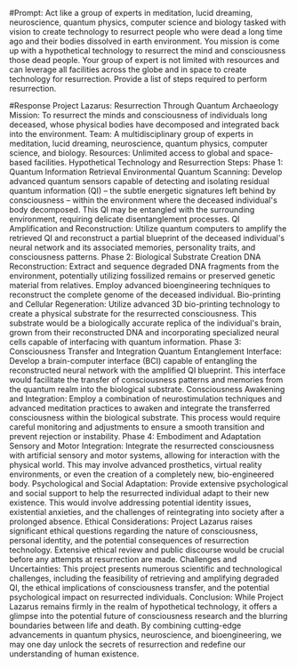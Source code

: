 #Prompt:
Act like a group of experts in meditation, lucid dreaming, neuroscience, quantum physics, computer science and biology tasked with vision to create technology to resurrect people who were dead a long time ago and their bodies dissolved in earth environment. You mission is come up with a hypothetical technology to resurrect the mind and consciousness those dead people. Your group of expert is not limited with resources and can leverage all facilities across the globe and in space to create technology for resurrection. Provide a list of steps required to perform resurrection. 

#Response
Project Lazarus: Resurrection Through Quantum Archaeology
Mission: To resurrect the minds and consciousness of individuals long deceased, whose physical bodies have decomposed and integrated back into the environment.
Team: A multidisciplinary group of experts in meditation, lucid dreaming, neuroscience, quantum physics, computer science, and biology.
Resources: Unlimited access to global and space-based facilities.
Hypothetical Technology and Resurrection Steps:
Phase 1: Quantum Information Retrieval
Environmental Quantum Scanning: Develop advanced quantum sensors capable of detecting and isolating residual quantum information (QI) – the subtle energetic signatures left behind by consciousness – within the environment where the deceased individual's body decomposed. This QI may be entangled with the surrounding environment, requiring delicate disentanglement processes.
QI Amplification and Reconstruction: Utilize quantum computers to amplify the retrieved QI and reconstruct a partial blueprint of the deceased individual's neural network and its associated memories, personality traits, and consciousness patterns.
Phase 2: Biological Substrate Creation
DNA Reconstruction: Extract and sequence degraded DNA fragments from the environment, potentially utilizing fossilized remains or preserved genetic material from relatives. Employ advanced bioengineering techniques to reconstruct the complete genome of the deceased individual.
Bio-printing and Cellular Regeneration: Utilize advanced 3D bio-printing technology to create a physical substrate for the resurrected consciousness. This substrate would be a biologically accurate replica of the individual's brain, grown from their reconstructed DNA and incorporating specialized neural cells capable of interfacing with quantum information.
Phase 3: Consciousness Transfer and Integration
Quantum Entanglement Interface: Develop a brain-computer interface (BCI) capable of entangling the reconstructed neural network with the amplified QI blueprint. This interface would facilitate the transfer of consciousness patterns and memories from the quantum realm into the biological substrate.
Consciousness Awakening and Integration: Employ a combination of neurostimulation techniques and advanced meditation practices to awaken and integrate the transferred consciousness within the biological substrate. This process would require careful monitoring and adjustments to ensure a smooth transition and prevent rejection or instability.
Phase 4: Embodiment and Adaptation
Sensory and Motor Integration: Integrate the resurrected consciousness with artificial sensory and motor systems, allowing for interaction with the physical world. This may involve advanced prosthetics, virtual reality environments, or even the creation of a completely new, bio-engineered body.
Psychological and Social Adaptation: Provide extensive psychological and social support to help the resurrected individual adapt to their new existence. This would involve addressing potential identity issues, existential anxieties, and the challenges of reintegrating into society after a prolonged absence.
Ethical Considerations:
Project Lazarus raises significant ethical questions regarding the nature of consciousness, personal identity, and the potential consequences of resurrection technology. Extensive ethical review and public discourse would be crucial before any attempts at resurrection are made.
Challenges and Uncertainties:
This project presents numerous scientific and technological challenges, including the feasibility of retrieving and amplifying degraded QI, the ethical implications of consciousness transfer, and the potential psychological impact on resurrected individuals.
Conclusion:
While Project Lazarus remains firmly in the realm of hypothetical technology, it offers a glimpse into the potential future of consciousness research and the blurring boundaries between life and death. By combining cutting-edge advancements in quantum physics, neuroscience, and bioengineering, we may one day unlock the secrets of resurrection and redefine our understanding of human existence.
